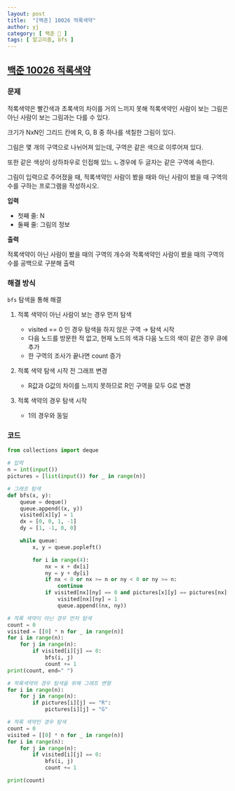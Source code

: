 ```yaml
---
layout: post
title:  "[백준] 10026 적록색약"
author: yj
category: [ 백준 📝 ]
tags: [ 알고리즘, bfs ]
---
```


## [백준 10026 적록색약](https://www.acmicpc.net/problem/10026)

### 문제

적록색약은 빨간색과 초록색의 차이를 거의 느끼지 못해 적록색약인 사람이 보는 그림은 아닌 사람이 보는 그림과는 다를 수 있다.

크기가 NxN인 그리드 칸에 R, G, B 중 하나를 색칠한 그림이 있다.

그림은 몇 개의 구역으로 나뉘어져 있는데, 구역은 같은 색으로 이루어져 있다.

또한 같은 색상이 상하좌우로 인접해 있느 ㄴ경우에 두 글자는 같은 구역에 속한다.

그림이 입력으로 주어졌을 때, 적록색약인 사람이 봤을 때와 아닌 사람이 봤을 때 구역의 수를 구하는 프로그램을 작성하시오.

**입력**

- 첫째 줄: N
- 둘째 줄: 그림의 정보

**출력**

적록색약이 아닌 사람이 봤을 때의 구역의 개수와 적록색약인 사람이 봤을 때의 구역의 수를 공백으로 구분해 출력


### 해결 방식

`bfs` 탐색을 통해 해결

1. 적록 색약이 아닌 사람이 보는 경우 먼저 탐색
    - visited == 0 인 경우 탐색을 하지 않은 구역 → 탐색 시작
    - 다음 노드를 방문한 적 없고, 현재 노드의 색과 다음 노드의 색이 같은 경우 큐에 추가
    - 한 구역의 조사가 끝나면 count 증가

2. 적록 색약 탐색 시작 전 그래프 변경
    - R값과 G값의 차이를 느끼지 못하므로 R인 구역을 모두 G로 변경

3. 적록 색약의 경우 탐색 시작
    - 1의 경우와 동일

    
### 코드

```python
from collections import deque

# 입력
n = int(input())
pictures = [list(input()) for _ in range(n)]

# 그래프 탐색
def bfs(x, y):
    queue = deque()
    queue.append((x, y))
    visited[x][y] = 1
    dx = [0, 0, 1, -1]
    dy = [1, -1, 0, 0] 

    while queue:
        x, y = queue.popleft()

        for i in range(4):
            nx = x + dx[i]
            ny = y + dy[i]
            if nx < 0 or nx >= n or ny < 0 or ny >= n:
                continue
            if visited[nx][ny] == 0 and pictures[x][y] == pictures[nx][ny]:
                visited[nx][ny] = 1
                queue.append((nx, ny))

# 적록 색약이 아닌 경우 먼저 탐색   
count = 0
visited = [[0] * n for _ in range(n)]
for i in range(n):
    for j in range(n):
        if visited[i][j] == 0:
            bfs(i, j)
            count += 1
print(count, end=" ")

# 적록색약의 경우 탐색을 위해 그래프 변형
for i in range(n):
    for j in range(n):
        if pictures[i][j] == "R":
            pictures[i][j] = "G"

# 적록 색약인 경우 탐색
count = 0
visited = [[0] * n for _ in range(n)]
for i in range(n):
    for j in range(n):
        if visited[i][j] == 0:
            bfs(i, j)
            count += 1

print(count)
``` 